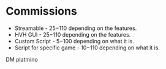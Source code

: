 # Commissions
* Streamable - 25$-110$ depending on the features.
* HVH GUI - 25$-110$ depending on the features.
* Custom Script - 5$-100$ depending on what it is.
* Script for specific game - 10$-110$ depending on what it is.

DM platmino
